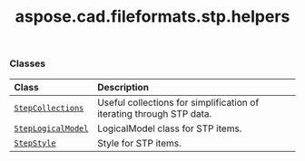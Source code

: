 ﻿---
title: aspose.cad.fileformats.stp.helpers
second_title: Aspose.CAD for Python via .NET API References
description: 
type: docs
weight: 10
url: /python-net/aspose.cad.fileformats.stp.helpers/
is_root: false
---



### Classes
| Class | Description |
| :- | :- |
| [`StepCollections`](/cad/python-net/aspose.cad.fileformats.stp.helpers/stepcollections) | Useful collections for simplification of iterating through STP data. |
| [`StepLogicalModel`](/cad/python-net/aspose.cad.fileformats.stp.helpers/steplogicalmodel) | LogicalModel class for STP items. |
| [`StepStyle`](/cad/python-net/aspose.cad.fileformats.stp.helpers/stepstyle) | Style for STP items. |


